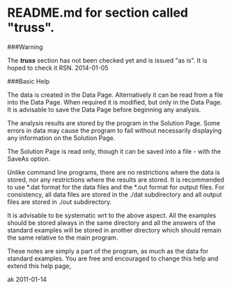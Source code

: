 README.md for section called "truss".
=====================================

###Warning

The ***truss*** section has not been checked yet and is issued "as is". It is hoped to check it RSN. 2014-01-05  

###Basic Help

The data is created in the Data Page. Alternatively it can be read from a file into the Data Page.  When required it is modified, but only in the Data Page. It is advisable to save the Data Page before beginning any analysis.

The analysis results are stored by the program in the Solution Page.  Some errors in data may cause the program to fail without necessarily displaying any information on the Solution Page.

The Solution Page is read only, though it can be saved into a file - with the SaveAs option.

Unlike command line programs, there are no restrictions where the data is stored, nor any restrictions where the results are stored. It is recommended to use *.dat format for the data files and the *.out format for output files. For consistency, all data files are stored in the ./dat subdirectory and all output files are stored in ./out subdirectory.

It is advisable to be systematic wrt to the above aspect.  All the examples should be stored always in the same directory and all the answers of the standard examples will be stored in another directory which should remain the same relative to the main program.

These notes are simply a part of the program, as much as the data for standard examples.  You are free and encouraged to change this help and extend this help page,

ak 2011-01-14